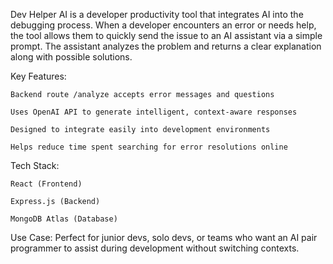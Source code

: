 Dev Helper AI is a developer productivity tool that integrates AI into the debugging process. When a developer encounters an error or needs help, the tool allows them to quickly send the issue to an AI assistant via a simple prompt. The assistant analyzes the problem and returns a clear explanation along with possible solutions.

Key Features:

    Backend route /analyze accepts error messages and questions

    Uses OpenAI API to generate intelligent, context-aware responses

    Designed to integrate easily into development environments

    Helps reduce time spent searching for error resolutions online

Tech Stack:

    React (Frontend)

    Express.js (Backend)

    MongoDB Atlas (Database)

Use Case:
Perfect for junior devs, solo devs, or teams who want an AI pair programmer to assist during development without switching contexts.
